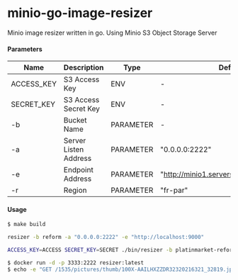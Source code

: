 # minio-go-image-resizer
Minio image resizer written in go. Using Minio S3 Object Storage Server

#### Parameters
| Name | Description | Type | Default |
| - | - | - | - |
| ACCESS_KEY | S3 Access Key | ENV | - |
| SECRET_KEY | S3 Access Secret Key | ENV | - |
| -b | Bucket Name | PARAMETER | - |
| -a | Server Listen Address | PARAMETER | "0.0.0.0:2222" |
| -e | Endpoint Address | PARAMETER | "http://minio1.servers.platinbox.org:9000" |
| -r | Region | PARAMETER | "fr-par" |

#### Usage

```bash
$ make build
```

```bash
resizer -b reform -a "0.0.0.0:2222" -e "http://localhost:9000"
```

```bash
ACCESS_KEY=ACCESS SECRET_KEY=SECRET ./bin/resizer -b platinmarket-reform -a 0.0.0.0:2222 -e https://s3.fr-par.scw.cloud
```

```bash
$ docker run -d -p 3333:2222 resizer:latest
$ echo -e "GET /1535/pictures/thumb/100X-AAILHXZZDR32320216321_32819.jpg HTTP/1.0\n\n" | nc 0.0.0.0 3333
```

